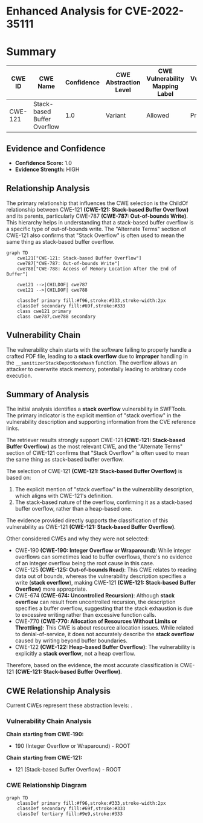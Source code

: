 # Enhanced Analysis for CVE-2022-35111

# Summary
| CWE ID | CWE Name | Confidence | CWE Abstraction Level | CWE Vulnerability Mapping Label | CWE-Vulnerability Mapping Notes |
|---|---|---|---|---|---|
| CWE-121 | Stack-based Buffer Overflow | 1.0 | Variant | Allowed | Primary CWE |

## Evidence and Confidence

*   **Confidence Score:** 1.0
*   **Evidence Strength:** HIGH

## Relationship Analysis
The primary relationship that influences the CWE selection is the ChildOf relationship between CWE-121 **(CWE-121: Stack-based Buffer Overflow)** and its parents, particularly CWE-787 **(CWE-787: Out-of-bounds Write)**. This hierarchy helps in understanding that a stack-based buffer overflow is a specific type of out-of-bounds write. The "Alternate Terms" section of CWE-121 also confirms that "Stack Overflow" is often used to mean the same thing as stack-based buffer overflow.

```mermaid
graph TD
    cwe121["CWE-121: Stack-based Buffer Overflow"]
    cwe787["CWE-787: Out-of-bounds Write"]
    cwe788["CWE-788: Access of Memory Location After the End of Buffer"]

    cwe121 -->|CHILDOF| cwe787
    cwe121 -->|CHILDOF| cwe788

    classDef primary fill:#f96,stroke:#333,stroke-width:2px
    classDef secondary fill:#69f,stroke:#333
    class cwe121 primary
    class cwe787,cwe788 secondary
```

## Vulnerability Chain
The vulnerability chain starts with the software failing to properly handle a crafted PDF file, leading to a **stack overflow** due to **improper** handling in the `__sanitizerStackDepotNodehash` function. The overflow allows an attacker to overwrite stack memory, potentially leading to arbitrary code execution.

## Summary of Analysis
The initial analysis identifies a **stack overflow** vulnerability in SWFTools. The primary indicator is the explicit mention of "stack overflow" in the vulnerability description and supporting information from the CVE reference links.

The retriever results strongly support CWE-121 **(CWE-121: Stack-based Buffer Overflow)** as the most relevant CWE, and the "Alternate Terms" section of CWE-121 confirms that "Stack Overflow" is often used to mean the same thing as stack-based buffer overflow.

The selection of CWE-121 **(CWE-121: Stack-based Buffer Overflow)** is based on:
1.  The explicit mention of "stack overflow" in the vulnerability description, which aligns with CWE-121's definition.
2.  The stack-based nature of the overflow, confirming it as a stack-based buffer overflow, rather than a heap-based one.

The evidence provided directly supports the classification of this vulnerability as CWE-121 **(CWE-121: Stack-based Buffer Overflow)**.

Other considered CWEs and why they were not selected:

*   CWE-190 **(CWE-190: Integer Overflow or Wraparound)**: While integer overflows can sometimes lead to buffer overflows, there's no evidence of an integer overflow being the root cause in this case.
*   CWE-125 **(CWE-125: Out-of-bounds Read)**: This CWE relates to reading data out of bounds, whereas the vulnerability description specifies a write (**stack overflow**), making CWE-121 **(CWE-121: Stack-based Buffer Overflow)** more appropriate.
*   CWE-674 **(CWE-674: Uncontrolled Recursion)**: Although **stack overflow** can result from uncontrolled recursion, the description specifies a buffer overflow, suggesting that the stack exhaustion is due to excessive writing rather than excessive function calls.
*   CWE-770 **(CWE-770: Allocation of Resources Without Limits or Throttling)**: This CWE is about resource allocation issues. While related to denial-of-service, it does not accurately describe the **stack overflow** caused by writing beyond buffer boundaries.
*   CWE-122 **(CWE-122: Heap-based Buffer Overflow)**: The vulnerability is explicitly a **stack overflow**, not a heap overflow.

Therefore, based on the evidence, the most accurate classification is CWE-121 **(CWE-121: Stack-based Buffer Overflow)**.


## CWE Relationship Analysis

Current CWEs represent these abstraction levels: .


### Vulnerability Chain Analysis

**Chain starting from CWE-190:**
- 190 (Integer Overflow or Wraparound) - ROOT


**Chain starting from CWE-121:**
- 121 (Stack-based Buffer Overflow) - ROOT



### CWE Relationship Diagram

```mermaid
graph TD
    classDef primary fill:#f96,stroke:#333,stroke-width:2px
    classDef secondary fill:#69f,stroke:#333
    classDef tertiary fill:#9e9,stroke:#333
```